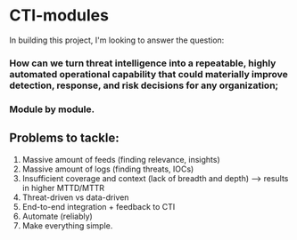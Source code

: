 # CTI-modules

In building this project, I'm looking to answer the question:
### How can we turn threat intelligence into a repeatable, highly automated operational capability that could materially improve detection, response, and risk decisions for any organization; 
### Module by module.

## Problems to tackle:
1. Massive amount of feeds (finding relevance, insights)
2. Massive amount of logs (finding threats, IOCs)
3. Insufficient coverage and context (lack of breadth and depth) --> results in higher MTTD/MTTR
4. Threat-driven vs data-driven
5. End-to-end integration + feedback to CTI
6. Automate (reliably)
7. Make everything simple.


